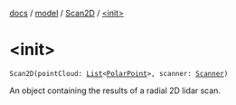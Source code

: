 [docs](../../index.md) / [model](../index.md) / [Scan2D](index.md) / [&lt;init&gt;](./-init-.md)

# &lt;init&gt;

`Scan2D(pointCloud: `[`List`](https://kotlinlang.org/api/latest/jvm/stdlib/kotlin.collections/-list/index.html)`<`[`PolarPoint`](../../model.geometry/-polar-point/index.md)`>, scanner: `[`Scanner`](../-scanner/index.md)`)`

An object containing the results of a radial 2D lidar scan.

